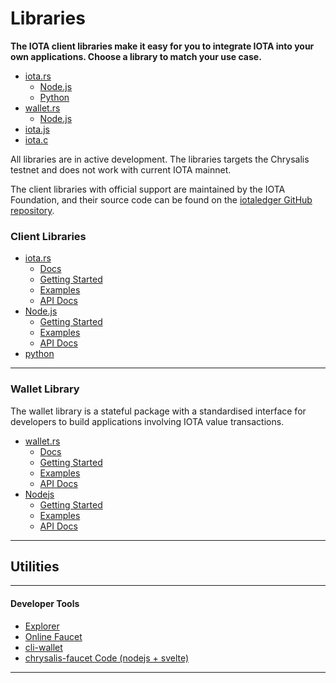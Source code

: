 # Libraries

**The IOTA client libraries make it easy for you to integrate IOTA into your own applications. Choose a library to match your use case.**

- [iota.rs](https://github.com/iotaledger/iota.rs)
    - [Node.js](https://github.com/iotaledger/iota.rs/tree/dev/bindings/node)
    - [Python](https://github.com/iotaledger/iota.rs/tree/dev/bindings/python)
- [wallet.rs](https://github.com/iotaledger/wallet.rs)
    - [Node.js](https://github.com/iotaledger/wallet.rs/tree/develop/bindings/nodejs)
- [iota.js](https://github.com/iotaledger/iota.js)
- [iota.c](https://github.com/iotaledger/iota.c)


All libraries are in active development. The libraries targets the Chrysalis testnet and does not work with current IOTA mainnet.

The client libraries with official support are maintained by the IOTA Foundation, and their source code can be found on the [iotaledger GitHub repository](https://github.com/iotaledger).

### Client Libraries

- [iota.rs](https://github.com/iotaledger/iota.rs)
    - [Docs](https://client-lib.docs.iota.org/)
    - [Getting Started](https://client-lib.docs.iota.org/libraries/rust/getting_started.html)
    - [Examples](https://github.com/iotaledger/iota.rs/tree/dev/examples)
    - [API Docs](https://client-lib.docs.iota.org/docs/iota_client/) 
- [Node.js](https://github.com/iotaledger/iota.rs/tree/dev/bindings/nodejs)
    - [Getting Started](https://client-lib.docs.iota.org/libraries/nodejs/getting_started.html)
    - [Examples]()
    - [API Docs]() 
- [python](https://github.com/iotaledger/iota.rs/tree/dev/bindings/python)
---

### Wallet Library

The wallet library is a stateful package with a standardised interface for developers to build applications involving IOTA value transactions.

- [wallet.rs](https://github.com/iotaledger/wallet.rs)
    - [Docs](https://wallet-lib.docs.iota.org/)
    - [Getting Started](https://wallet-lib.docs.iota.org/libraries/rust/getting_started.html)
    - [Examples](https://github.com/iotaledger/wallet.rs/tree/develop/examples)
    - [API Docs](https://wallet-lib.docs.iota.org/docs/iota_wallet) 
- [Nodejs](https://github.com/iotaledger/wallet.rs/tree/develop/bindings/nodejs)
    - [Getting Started](https://wallet-lib.docs.iota.org/libraries/nodejs/getting_started.html)
    - [Examples](https://github.com/iotaledger/wallet.rs/tree/develop/bindings/nodejs/examples)
    - [API Docs](https://wallet-lib.docs.iota.org/libraries/nodejs/api_reference.html)
---


## Utilities

---------------
#### **Developer Tools** ####    
- [Explorer](https://explorer.iota.org/chrysalis)
- [Online Faucet](https://faucet.testnet.chrysalis2.com/)
- [cli-wallet](https://github.com/iotaledger/cli-wallet)
- [chrysalis-faucet Code (nodejs + svelte)](https://github.com/iotaledger/chrysalis-faucet)
---------------